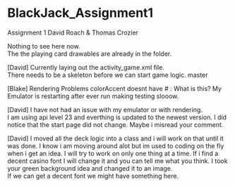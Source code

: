 # BlackJack_Assignment1

Assignment 1
David Roach & Thomas Crozier


Nothing to see here now.  
The the playing card drawables are already in the folder.

[David]
Currently laying out the activity_game.xml file.  
There needs to be a skeleton before we can start game logic.
master

[Blake]
Rendering Problems colorAccent doesnt have # : What is this?
My Emulator is restarting after ever run making testing slooow.

[David]
I have not had an issue with my emulator or with rendering.  
I am using api level 23 and everthing is updated to the newest version.
I did notice that the start page did not change.  Maybe i misread your comment.

[David]
I moved all the deck logic into a class and i will work on that until it was done.
I know i am moving around alot but im used to coding on the fly when i get an idea.
I will try to work on only one thing at a time.
If i find a decent casino font I will change it and you can tell me what you think.
I took your green background idea and changed it to an image.  
If we can get a decent font we might have something here.

